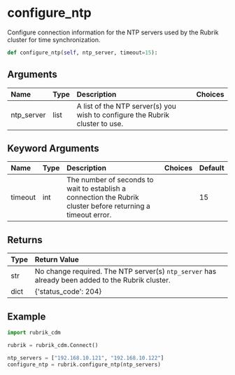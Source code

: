 # configure\_ntp

Configure connection information for the NTP servers used by the Rubrik cluster for time synchronization.

```python
def configure_ntp(self, ntp_server, timeout=15):
```

## Arguments

| Name | Type | Description | Choices |
| :--- | :--- | :--- | :--- |
| ntp\_server | list | A list of the NTP server\(s\) you wish to configure the Rubrik cluster to use. |  |

## Keyword Arguments

| Name | Type | Description | Choices | Default |
| :--- | :--- | :--- | :--- | :--- |
| timeout | int | The number of seconds to wait to establish a connection the Rubrik cluster before returning a timeout error. |  | 15 |

## Returns

| Type | Return Value |
| :--- | :--- |
| str | No change required. The NTP server\(s\) `ntp_server` has already been added to the Rubrik cluster. |
| dict | {'status\_code': 204} |

## Example

```python
import rubrik_cdm

rubrik = rubrik_cdm.Connect()

ntp_servers = ["192.168.10.121", "192.168.10.122"]
configure_ntp = rubrik.configure_ntp(ntp_servers)
```

